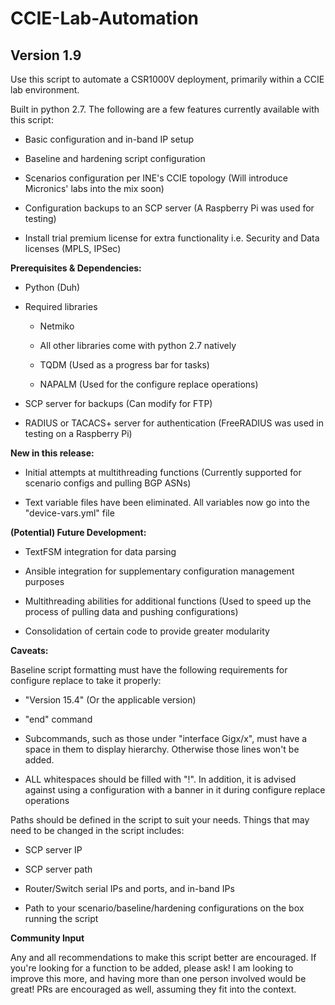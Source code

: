 # CCIE-Lab-Automation
## Version 1.9

Use this script to automate a CSR1000V deployment, primarily within a CCIE lab environment.

Built in python 2.7. The following are a few features currently available with this script:

- Basic configuration and in-band IP setup
   
- Baseline and hardening script configuration

- Scenarios configuration per INE's CCIE topology (Will introduce Micronics' labs into the mix soon)

- Configuration backups to an SCP server (A Raspberry Pi was used for testing)

- Install trial premium license for extra functionality i.e. Security and Data licenses (MPLS, IPSec)

**Prerequisites & Dependencies:**

* Python (Duh)

* Required libraries

  + Netmiko
	  
  + All other libraries come with python 2.7 natively
	   
  + TQDM (Used as a progress bar for tasks)
  
  + NAPALM (Used for the configure replace operations)

* SCP server for backups (Can modify for FTP)

* RADIUS or TACACS+ server for authentication (FreeRADIUS was used in testing on a Raspberry Pi)

**New in this release:**

- Initial attempts at multithreading functions (Currently supported for scenario configs and pulling BGP ASNs)

- Text variable files have been eliminated. All variables now go into the "device-vars.yml" file

**(Potential) Future Development:**

- TextFSM integration for data parsing

- Ansible integration for supplementary configuration management purposes

- Multithreading abilities for additional functions (Used to speed up the process of pulling data and pushing configurations)

- Consolidation of certain code to provide greater modularity

**Caveats:**

Baseline script formatting must have the following requirements for configure replace to take it properly:
	
- "Version 15.4" (Or the applicable version)
	
- "end" command
	
- Subcommands, such as those under "interface Gigx/x", must have a space in them to display hierarchy. Otherwise those lines
won't be added.

- ALL whitespaces should be filled with "!". In addition, it is advised against using a configuration with a banner
  in it during configure replace operations

Paths should be defined in the script to suit your needs. Things that may need to be changed in the script includes:
	
- SCP server IP
	
- SCP server path
	
- Router/Switch serial IPs and ports, and in-band IPs
	
- Path to your scenario/baseline/hardening configurations on the box running the script

**Community Input**

Any and all recommendations to make this script better are encouraged. If you're looking for a function to be added,
please ask! I am looking to improve this more, and having more than one person involved would be great! PRs are encouraged
as well, assuming they fit into the context.